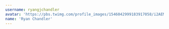 ```yaml
---
username: ryangjchandler
avatar: 'https://pbs.twimg.com/profile_images/1546042999183917058/i2AEMBGr_normal.png'
name: 'Ryan Chandler'
---
```

